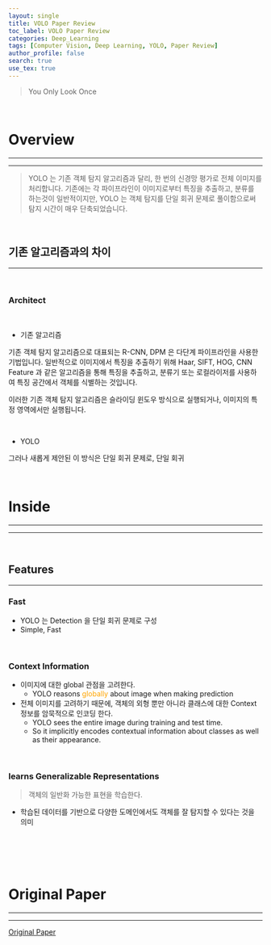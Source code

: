 ```yaml
---
layout: single
title: VOLO Paper Review
toc_label: VOLO Paper Review
categories: Deep_Learning
tags: [Computer Vision, Deep Learning, YOLO, Paper Review]
author_profile: false
search: true
use_tex: true
---
```


> You Only Look Once

<br>

# Overview

<hr>
<hr>

> YOLO 는 기존 객체 탐지 알고리즘과 달리, 한 번의 신경망 평가로 전체 이미지를 처리합니다.
> 기존에는 각 파이프라인이 이미지로부터 특징을 추출하고, 분류를 하는것이 일반적이지만,
> YOLO 는 객체 탐지를 단일 회귀 문제로 풀이함으로써 탐지 시간이 매우 단축되었습니다.

<br>

## 기존 알고리즘과의 차이

<hr>

<br>

### Architect

<br>

- 기존 알고리즘

기존 객체 탐지 알고리즘으로 대표되는 R-CNN, DPM 은 다단계 파이프라인을 사용한 기법입니다.
일반적으로 이미지에서 특징을 추출하기 위해 Haar, SIFT, HOG, CNN Feature 과 같은 알고리즘을 통해 특징을 추출하고,
분류기 또는 로컬라이저를 사용하여 특징 공간에서 객체를 식별하는 것입니다.

이러한 기존 객체 탐지 알고리즘은 슬라이딩 윈도우 방식으로 실행되거나, 이미지의 특정 영역에서만 실행됩니다.

<br>

- YOLO

그러나 새롭게 제안된 이 방식은 단일 회귀 문제로,
단일 회귀 



<br>

# Inside

<hr>
<hr>
<br>

## Features

<hr>

### Fast

- YOLO 는 Detection 을 단일 회귀 문제로 구성
- Simple, Fast

<br>

### Context Information

- 이미지에 대한 global 관점을 고려한다.
  - YOLO reasons <span style="color:orange">globally</span> about image when making prediction
- 전체 이미지를 고려하기 때문에, 객체의 외형 뿐만 아니라 클래스에 대한 Context 정보를 암묵적으로 인코딩 한다.
  - YOLO sees the entire image during training and test time. 
  - So it implicitly encodes contextual information about classes as well as their appearance.

<br>

### learns Generalizable Representations

> 객체의 일반화 가능한 표현을 학습한다.

- 학습된 데이터를 기반으로 다양한 도메인에서도 객체를 잘 탐지할 수 있다는 것을 의미

<br> 

##


<br>

# Original Paper

<hr>
<hr>

[Original Paper](https://arxiv.org/pdf/1511.08458)

<br>